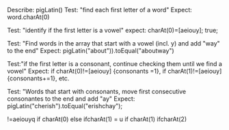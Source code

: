 




Describe: pigLatin()
Test: "find each first letter of a word"
Expect: word.charAt(0)

Test: "identify if the first letter is a vowel"
expect: charAt(0)=[aeiouy]; true;

Test: "Find words in the array that start with a vowel (incl. y) and add "way" to the end"
Expect: pigLatin("about")).toEqual("aboutway")

Test:"if the first letter is a consonant, continue checking them until we find a vowel"
Expect: if charAt(0)!=[aeiouy] {consonants =1}, if charAt(1)!=[aeiouy] {consonants+=1}, etc.

Test: "Words that start with consonants, move first consecutive consonantes to the end and add "ay"
Expect: pigLatin("cherish").toEqual("erishchay");











!=aeiouyq
if charAt(0)
  else ifcharAt(1) = u
  if charAt(1)
    ifcharAt(2)
    